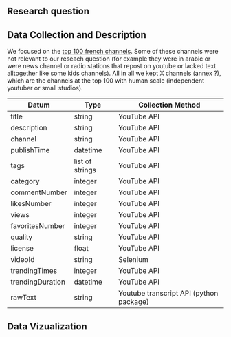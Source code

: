 ## Research question

## Data Collection and Description

We focused on the [top 100 french channels](source.com). Some of these channels were not relevant to our reseach question (for example they were in arabic or were news channel or radio stations that repost on youtube or lacked text alltogether like some kids channels). All in all we kept X channels (annex ?), which are the channels at the top 100 with human scale (independent youtuber or small studios).


| Datum            | Type            | Collection Method                       |
| ---------------- | --------------- | --------------------------------------- |
| title            | string          | YouTube API                             |
| description      | string          | YouTube API                             |
| channel          | string          | YouTube API                             |
| publishTime      | datetime        | YouTube API                             |
| tags             | list of strings | YouTube API                             |
| category         | integer         | YouTube API                             |
| commentNumber    | integer         | YouTube API                             |
| likesNumber      | integer         | YouTube API                             |
| views            | integer         | YouTube API                             |
| favoritesNumber  | integer         | YouTube API                             |
| quality          | string          | YouTube API                             |
| license          | float           | YouTube API                             |
| videoId          | string          | Selenium                                |
| trendingTimes    | integer         | YouTube API                             |
| trendingDuration | datetime        | YouTube API                             |
| rawText          | string          | Youtube transcript API (python package) |

## Data Vizualization

